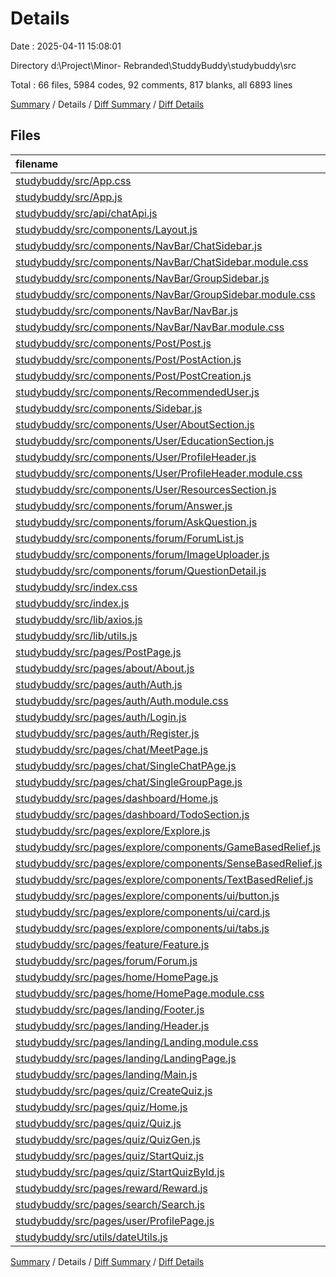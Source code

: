 # Details

Date : 2025-04-11 15:08:01

Directory d:\\Project\\Minor- Rebranded\\StuddyBuddy\\studybuddy\\src

Total : 66 files,  5984 codes, 92 comments, 817 blanks, all 6893 lines

[Summary](results.md) / Details / [Diff Summary](diff.md) / [Diff Details](diff-details.md)

## Files
| filename | language | code | comment | blank | total |
| :--- | :--- | ---: | ---: | ---: | ---: |
| [studybuddy/src/App.css](/studybuddy/src/App.css) | CSS | 0 | 0 | 1 | 1 |
| [studybuddy/src/App.js](/studybuddy/src/App.js) | JavaScript | 67 | 0 | 12 | 79 |
| [studybuddy/src/api/chatApi.js](/studybuddy/src/api/chatApi.js) | JavaScript | 17 | 0 | 5 | 22 |
| [studybuddy/src/components/Layout.js](/studybuddy/src/components/Layout.js) | JavaScript | 14 | 0 | 2 | 16 |
| [studybuddy/src/components/NavBar/ChatSidebar.js](/studybuddy/src/components/NavBar/ChatSidebar.js) | JavaScript | 60 | 2 | 10 | 72 |
| [studybuddy/src/components/NavBar/ChatSidebar.module.css](/studybuddy/src/components/NavBar/ChatSidebar.module.css) | CSS | 46 | 0 | 7 | 53 |
| [studybuddy/src/components/NavBar/GroupSidebar.js](/studybuddy/src/components/NavBar/GroupSidebar.js) | JavaScript | 124 | 4 | 18 | 146 |
| [studybuddy/src/components/NavBar/GroupSidebar.module.css](/studybuddy/src/components/NavBar/GroupSidebar.module.css) | CSS | 118 | 0 | 17 | 135 |
| [studybuddy/src/components/NavBar/NavBar.js](/studybuddy/src/components/NavBar/NavBar.js) | JavaScript | 100 | 0 | 16 | 116 |
| [studybuddy/src/components/NavBar/NavBar.module.css](/studybuddy/src/components/NavBar/NavBar.module.css) | CSS | 123 | 2 | 25 | 150 |
| [studybuddy/src/components/Post/Post.js](/studybuddy/src/components/Post/Post.js) | JavaScript | 176 | 1 | 16 | 193 |
| [studybuddy/src/components/Post/PostAction.js](/studybuddy/src/components/Post/PostAction.js) | JavaScript | 8 | 0 | 0 | 8 |
| [studybuddy/src/components/Post/PostCreation.js](/studybuddy/src/components/Post/PostCreation.js) | JavaScript | 96 | 0 | 12 | 108 |
| [studybuddy/src/components/RecommendedUser.js](/studybuddy/src/components/RecommendedUser.js) | JavaScript | 123 | 0 | 12 | 135 |
| [studybuddy/src/components/Sidebar.js](/studybuddy/src/components/Sidebar.js) | JavaScript | 70 | 0 | 4 | 74 |
| [studybuddy/src/components/User/AboutSection.js](/studybuddy/src/components/User/AboutSection.js) | JavaScript | 48 | 0 | 2 | 50 |
| [studybuddy/src/components/User/EducationSection.js](/studybuddy/src/components/User/EducationSection.js) | JavaScript | 113 | 0 | 6 | 119 |
| [studybuddy/src/components/User/ProfileHeader.js](/studybuddy/src/components/User/ProfileHeader.js) | JavaScript | 236 | 0 | 24 | 260 |
| [studybuddy/src/components/User/ProfileHeader.module.css](/studybuddy/src/components/User/ProfileHeader.module.css) | CSS | 107 | 0 | 23 | 130 |
| [studybuddy/src/components/User/ResourcesSection.js](/studybuddy/src/components/User/ResourcesSection.js) | JavaScript | 169 | 5 | 16 | 190 |
| [studybuddy/src/components/forum/Answer.js](/studybuddy/src/components/forum/Answer.js) | JavaScript | 95 | 2 | 13 | 110 |
| [studybuddy/src/components/forum/AskQuestion.js](/studybuddy/src/components/forum/AskQuestion.js) | JavaScript | 126 | 1 | 18 | 145 |
| [studybuddy/src/components/forum/ForumList.js](/studybuddy/src/components/forum/ForumList.js) | JavaScript | 125 | 0 | 13 | 138 |
| [studybuddy/src/components/forum/ImageUploader.js](/studybuddy/src/components/forum/ImageUploader.js) | JavaScript | 62 | 2 | 12 | 76 |
| [studybuddy/src/components/forum/QuestionDetail.js](/studybuddy/src/components/forum/QuestionDetail.js) | JavaScript | 184 | 0 | 24 | 208 |
| [studybuddy/src/index.css](/studybuddy/src/index.css) | CSS | 3 | 1 | 1 | 5 |
| [studybuddy/src/index.js](/studybuddy/src/index.js) | JavaScript | 20 | 0 | 5 | 25 |
| [studybuddy/src/lib/axios.js](/studybuddy/src/lib/axios.js) | JavaScript | 8 | 0 | 1 | 9 |
| [studybuddy/src/lib/utils.js](/studybuddy/src/lib/utils.js) | JavaScript | 3 | 0 | 1 | 4 |
| [studybuddy/src/pages/PostPage.js](/studybuddy/src/pages/PostPage.js) | JavaScript | 31 | 0 | 7 | 38 |
| [studybuddy/src/pages/about/About.js](/studybuddy/src/pages/about/About.js) | JavaScript | 22 | 0 | 11 | 33 |
| [studybuddy/src/pages/auth/Auth.js](/studybuddy/src/pages/auth/Auth.js) | JavaScript | 59 | 2 | 5 | 66 |
| [studybuddy/src/pages/auth/Auth.module.css](/studybuddy/src/pages/auth/Auth.module.css) | CSS | 222 | 1 | 33 | 256 |
| [studybuddy/src/pages/auth/Login.js](/studybuddy/src/pages/auth/Login.js) | JavaScript | 54 | 4 | 7 | 65 |
| [studybuddy/src/pages/auth/Register.js](/studybuddy/src/pages/auth/Register.js) | JavaScript | 76 | 4 | 9 | 89 |
| [studybuddy/src/pages/chat/MeetPage.js](/studybuddy/src/pages/chat/MeetPage.js) | JavaScript | 35 | 0 | 9 | 44 |
| [studybuddy/src/pages/chat/SingleChatPAge.js](/studybuddy/src/pages/chat/SingleChatPAge.js) | JavaScript | 126 | 3 | 16 | 145 |
| [studybuddy/src/pages/chat/SingleGroupPage.js](/studybuddy/src/pages/chat/SingleGroupPage.js) | JavaScript | 163 | 3 | 21 | 187 |
| [studybuddy/src/pages/dashboard/Home.js](/studybuddy/src/pages/dashboard/Home.js) | JavaScript | 80 | 1 | 10 | 91 |
| [studybuddy/src/pages/dashboard/TodoSection.js](/studybuddy/src/pages/dashboard/TodoSection.js) | JavaScript | 125 | 0 | 13 | 138 |
| [studybuddy/src/pages/explore/Explore.js](/studybuddy/src/pages/explore/Explore.js) | JavaScript | 50 | 1 | 11 | 62 |
| [studybuddy/src/pages/explore/components/GameBasedRelief.js](/studybuddy/src/pages/explore/components/GameBasedRelief.js) | JavaScript | 279 | 28 | 47 | 354 |
| [studybuddy/src/pages/explore/components/SenseBasedRelief.js](/studybuddy/src/pages/explore/components/SenseBasedRelief.js) | JavaScript | 345 | 14 | 42 | 401 |
| [studybuddy/src/pages/explore/components/TextBasedRelief.js](/studybuddy/src/pages/explore/components/TextBasedRelief.js) | JavaScript | 258 | 0 | 30 | 288 |
| [studybuddy/src/pages/explore/components/ui/button.js](/studybuddy/src/pages/explore/components/ui/button.js) | JavaScript | 32 | 0 | 7 | 39 |
| [studybuddy/src/pages/explore/components/ui/card.js](/studybuddy/src/pages/explore/components/ui/card.js) | JavaScript | 34 | 0 | 10 | 44 |
| [studybuddy/src/pages/explore/components/ui/tabs.js](/studybuddy/src/pages/explore/components/ui/tabs.js) | JavaScript | 38 | 0 | 8 | 46 |
| [studybuddy/src/pages/feature/Feature.js](/studybuddy/src/pages/feature/Feature.js) | JavaScript | 22 | 0 | 10 | 32 |
| [studybuddy/src/pages/forum/Forum.js](/studybuddy/src/pages/forum/Forum.js) | JavaScript | 16 | 0 | 4 | 20 |
| [studybuddy/src/pages/home/HomePage.js](/studybuddy/src/pages/home/HomePage.js) | JavaScript | 60 | 0 | 12 | 72 |
| [studybuddy/src/pages/home/HomePage.module.css](/studybuddy/src/pages/home/HomePage.module.css) | CSS | 21 | 0 | 4 | 25 |
| [studybuddy/src/pages/landing/Footer.js](/studybuddy/src/pages/landing/Footer.js) | JavaScript | 77 | 0 | 7 | 84 |
| [studybuddy/src/pages/landing/Header.js](/studybuddy/src/pages/landing/Header.js) | JavaScript | 60 | 0 | 7 | 67 |
| [studybuddy/src/pages/landing/Landing.module.css](/studybuddy/src/pages/landing/Landing.module.css) | CSS | 207 | 7 | 35 | 249 |
| [studybuddy/src/pages/landing/LandingPage.js](/studybuddy/src/pages/landing/LandingPage.js) | JavaScript | 24 | 0 | 9 | 33 |
| [studybuddy/src/pages/landing/Main.js](/studybuddy/src/pages/landing/Main.js) | JavaScript | 168 | 0 | 7 | 175 |
| [studybuddy/src/pages/quiz/CreateQuiz.js](/studybuddy/src/pages/quiz/CreateQuiz.js) | JavaScript | 157 | 0 | 16 | 173 |
| [studybuddy/src/pages/quiz/Home.js](/studybuddy/src/pages/quiz/Home.js) | JavaScript | 120 | 0 | 14 | 134 |
| [studybuddy/src/pages/quiz/Quiz.js](/studybuddy/src/pages/quiz/Quiz.js) | JavaScript | 21 | 0 | 3 | 24 |
| [studybuddy/src/pages/quiz/QuizGen.js](/studybuddy/src/pages/quiz/QuizGen.js) | JavaScript | 58 | 0 | 9 | 67 |
| [studybuddy/src/pages/quiz/StartQuiz.js](/studybuddy/src/pages/quiz/StartQuiz.js) | JavaScript | 161 | 3 | 23 | 187 |
| [studybuddy/src/pages/quiz/StartQuizById.js](/studybuddy/src/pages/quiz/StartQuizById.js) | JavaScript | 163 | 0 | 19 | 182 |
| [studybuddy/src/pages/reward/Reward.js](/studybuddy/src/pages/reward/Reward.js) | JavaScript | 9 | 0 | 2 | 11 |
| [studybuddy/src/pages/search/Search.js](/studybuddy/src/pages/search/Search.js) | JavaScript | 123 | 1 | 11 | 135 |
| [studybuddy/src/pages/user/ProfilePage.js](/studybuddy/src/pages/user/ProfilePage.js) | JavaScript | 42 | 0 | 12 | 54 |
| [studybuddy/src/utils/dateUtils.js](/studybuddy/src/utils/dateUtils.js) | JavaScript | 5 | 0 | 1 | 6 |

[Summary](results.md) / Details / [Diff Summary](diff.md) / [Diff Details](diff-details.md)